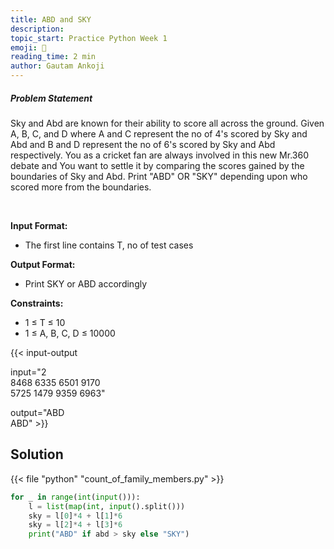 ```yaml
---
title: ABD and SKY
description:
topic_start: Practice Python Week 1
emoji: 📝
reading_time: 2 min
author: Gautam Ankoji
---
```


##### Problem Statement

Sky and Abd are known for their ability to score all across the ground. Given A, B, C, and D where A and C represent the no of 4's scored by Sky and Abd and B and D represent the no of 6's scored by Sky and Abd respectively. You as a cricket fan are always involved in this new Mr.360 debate and You want to settle it by comparing the scores gained by the boundaries of Sky and Abd. Print "ABD" OR "SKY" depending upon who scored more from the boundaries.

</br>

**Input Format:**

* The first line contains T, no of test cases

**Output Format:**

* Print SKY or ABD accordingly

**Constraints:**

* 1 ≤ T ≤ 10
* 1 ≤ A, B, C, D ≤ 10000

{{< input-output

input="2</br>8468 6335 6501 9170</br>5725 1479 9359 6963"

output="ABD</br>ABD" >}}

## Solution

<!-- **Approach:** -->

{{< file "python" "count_of_family_members.py" >}}

```py
for _ in range(int(input())):
    l = list(map(int, input().split()))
    sky = l[0]*4 + l[1]*6
    sky = l[2]*4 + l[3]*6
    print("ABD" if abd > sky else "SKY")

```
